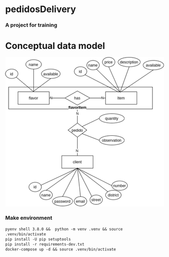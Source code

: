 # pedidosDelivery
### A project for training

# Conceptual data model
![Captura de tela](modelo_conceitual.png?raw=true "Title")

### Make environment ###
```
pyenv shell 3.8.0 &&  python -m venv .venv && source .venv/bin/activate
pip install -U pip setuptools
pip install -r requirements-dev.txt
docker-compose up -d && source .venv/bin/activate
```
```
